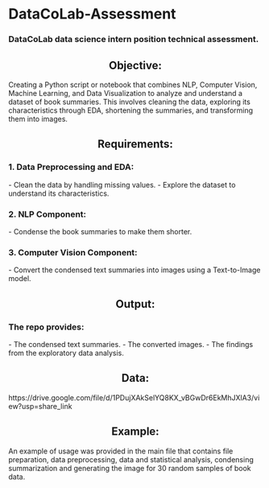 # DataCoLab-Assessment
<h3>DataCoLab data science intern position technical assessment.
</h3>
<h2 align="center">Objective: </h2>

Creating a Python script or notebook that combines NLP, Computer Vision, Machine Learning, and Data Visualization to analyze and understand a dataset of book summaries. This involves cleaning the data, exploring its characteristics through EDA, shortening the summaries, and transforming them into images.

<h2 align="center">Requirements:</h2>

<h3>1. Data Preprocessing and EDA:</h3>
   - Clean the data by handling missing values.
   - Explore the dataset to understand its characteristics.

<h3>2. NLP Component:</h3>
   - Condense the book summaries to make them shorter.

<h3>3. Computer Vision Component:</h3>
   - Convert the condensed text summaries into images using a Text-to-Image model.

<h2 align="center">Output:</h2>

<h3>The repo provides:</h3>
- The condensed text summaries.
- The converted images.
- The findings from the exploratory data analysis.

<h2 align="center">Data:</h2>
https://drive.google.com/file/d/1PDujXAkSelYQ8KX_vBGwDr6EkMhJXlA3/view?usp=share_link

<h2 align="center">Example:</h2>
An example of usage was provided in the main file that contains file preparation, 
data preprocessing, data and statistical analysis, condensing summarization and
generating the image for 30 random samples of book data.